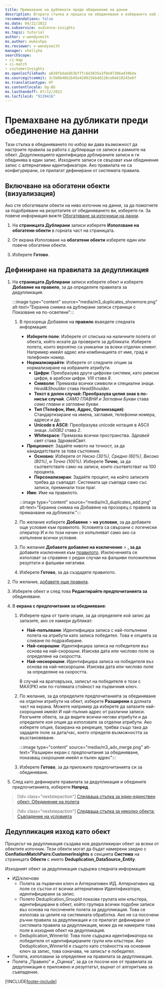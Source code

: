 ```yaml
---
title: Премахване на дубликати преди обединение на данни
description: Втората стъпка в процеса на обединяване е избирането кой запис да се запази, когато се намерят дубликати.
recommendations: false
ms.date: 04/22/2022
ms.subservice: audience-insights
ms.topic: tutorial
author: v-wendysmith
ms.author: mukeshpo
ms.reviewer: v-wendysmith
manager: shellyha
searchScope:
- ci-map
- ci-match
- customerInsights
ms.openlocfilehash: a838fbdabdb3bfffc6d3835a3f0e97306a43964a
ms.sourcegitcommit: 3c5b0b40b2b45e420015bbdd228ce0e610245e6f
ms.translationtype: HT
ms.contentlocale: bg-BG
ms.lasthandoff: 07/12/2022
ms.locfileid: "9139416"
---
```

# <a name="remove-duplicates-before-unifying-data"></a>Премахване на дубликати преди обединение на данни

Тази стъпка в обединяването по избор ви дава възможност да настроите правила за работа с дублиращи се записи в рамките на обект. *Дедупликацията* идентифицира дублираните записи и ги обединява в един запис. Изходните записи се свързват към обединения запис с алтернативни идентификатори. Ако правилата не са конфигурирани, се прилагат дефинирани от системата правила.

## <a name="include-enriched-entities-preview"></a>Включване на обогатени обекти (визуализация)

Ако сте обогатявали обекти на ниво източник на данни, за да помогнете за подобряване на резултатите от обединяването ви, изберете ги. За повече информация вижте [Обогатяване за източници на данни](data-sources-enrichment.md).

1. На **страницата Дублирани** записи изберете **Използване на обогатени обекти** в горната част на страницата.

1. От екрана Използване на **обогатени обекти** изберете един или повече обогатени обекти.

1. Изберете **Готово**.

## <a name="define-deduplication-rules"></a>Дефиниране на правилата за дедупликация

1. На **страницата Дублирани** записи изберете обект и изберете **Добавяне на правило**, за да определите правилата за дедупликация.

   :::image type="content" source="media/m3_duplicates_showmore.png" alt-text="Екранна снимка на дублирани записи страници с Показване на по-осветени":::

   1. В прозореца Добавяне на **правило** въведете следната информация:
      - **Изберете поле**: Изберете от списъка на наличните полета от обекта, който искате да проверите за дубликати. Изберете полета, които вероятно са уникални за всеки отделен клиент. Например имейл адрес или комбинацията от име, град и телефонен номер.
      - **Нормализирайте**: Изберете от следните опции за нормализиране на избраните атрибути.
        - **Цифри**: Преобразува други цифрови системи, като римски цифри, в арабски цифри. *VIII* става *8*.
        - **Символи**: Премахва всички символи и специални знаци. *Head&Shoulder* става *HeadShoulder*.
        - **Текст в долен случай: Преобразува целия знак в по-нисък случай**. *САМО ГЛАВНИ и Заглавни Букви* става *само главни и заглавни букви*.
        - **Тип (Телефон, Име, Адрес, Организация)**: Стандартизиране на имена, заглавия, телефонни номера, адреси и др.
        - **Unicode в ASCII**: Преобразува unicode нотация в ASCII знаци. */u00B2* става *2*.
        - **Whitespace**: Премахва всички пространства. *Здравей свят* става *ЗдравейСвят*.
      - **Прецизност**: Задайте нивото на точност, за да кандидатствате за това състояние.
        - **Основно**: Изберете от *Ниско (30%)*, *Средно (60%)*, *Високо (80%)*, и *Точно (100%)*. Изберете **Точно**, за да съответствате само на записи, които съответстват на 100 процента.
        - **Персонализиран**: Задайте процент, на който записите трябва да съвпадат. Системата ще съвпада само със записи, преминали този праг.
      - **Име**: Име на правилото.

      :::image type="content" source="media/m3_duplicates_add.png" alt-text="Екранна снимка на Добавяне на прозорец с правила за премахване на дубликати.":::

   1. По желание изберете **Добавяне** > **на условие**, за да добавите още условия към правилото. Условията са свързани с логически оператор И и по този начин се изпълняват само ако са изпълнени всички условия.

   1. По желание **Добавете добавяне на изключение** > **, за да** добавите изключения към [правилото](match-entities.md#add-exceptions-to-a-rule). Изключенията се използват за справяне с редки случаи на фалшиви положителни резултати и фалшиви негативи.

   1. Изберете **Готово**, за да създадете правилото.

1. По желание, [добавете още правила](#define-deduplication-rules).

1. Изберете обект и след това **Редактирайте предпочитанията за** обединяване.

1. В **екрана с предпочитания за обединяване**:
   1. Изберете една от трите опции, за да определите кой запис да запазите, ако се намери дубликат:
      - **Най-попълвани**: Идентифицира записа с най-попълнени полета на атрибути като записа победител. Това е опцията за сливане по подразбиране.
      - **Най-скорошни**: Идентифицира записа на победителя въз основа на най-скорошни. Изисква дата или числово поле за определяне на скоростта.
      - **Най-нескорошни**: Идентифицира записа на победителя въз основа на най-нескорошни. Изисква дата или числово поле за определяне на скоростта.
      
      В случай на вратовръзка, записът на победителя е този с MAX(PK) или по-голямата стойност на първичния ключ.
      
   1. По желание, за да определите предпочитанията за обединяване на отделни атрибути на обект, изберете **Разширени** в долната част на екрана. Можете например да изберете да запазите най-скорошния имейл И най-пълния адрес от различни записи. Разгънете обекта, за да видите всички негови атрибути и да определите коя опция да използвате за отделни атрибути. Ако изберете опция, базирана на рекреция, трябва също така да зададете поле за дата/час, което определя възможността за възстановяване.

      :::image type="content" source="media/m3_adv_merge.png" alt-text="Разширен екран с предпочитания за обединяване, показващ скорошния имейл и пълен адрес":::

   1. Изберете **Готово**, за да приложите предпочитанията си за обединяване.

1. След като дефинирате правилата за дедупликация и обедините предпочитанията, изберете **Напред**.
  
> [!div class="nextstepaction"]
> [Следваща стъпка за един-единствен обект: Обединение на полета](merge-entities.md)

> [!div class="nextstepaction"]
> [Следваща стъпка за няколко обекта: Съвпадение на условията](match-entities.md)

## <a name="deduplication-output-as-an-entity"></a>Дедупликация изход като обект

Процесът на дедупликация създава нов дедъпликиран обект за всеки от обектите източник. Тези обекти могат да бъдат намерени заедно с **ConflationMatchPairs:CustomerInsights** в секцията **Система** на страницата **Обекти** с името **Deduplication_DataSource_Entity**.

Изходният обект за дедупликация съдържа следната информация:

- ИД/ключове
  - Полета за първичен ключ и Алтернативен ИД. Алтернативно ид поле се състои от всички алтернативни Идентификатори, идентифицирани за запис.
  - Полето Deduplication_GroupId показва групата или клъстера, идентифицирани в обект, който групира всички подобни записи въз основа на посочените полета за дедупликация. Това се използва за целите на системната обработка. Ако не са посочени ръчни правила за дедупликация и се прилагат дефинирани от системата правила за дедупликация, може да не намерите това поле в изходния обект на дедупликация.
  - Deduplication_WinnerId: Това поле съдържа идентификатора на победителя от идентифицираните групи или клъстери. Ако Deduplication_WinnerId е същото като стойността на основния ключ за запис, това означава, че записът е победител.
- Полета, използвани за определяне на правилата за дедупликация.
- Полета „Правило” и „Оценка”, за да се посочи кое от правилата за дедупликация е приложено и резултатът, върнат от алгоритъма за съвпадение.

[!INCLUDE[footer-include](includes/footer-banner.md)]
